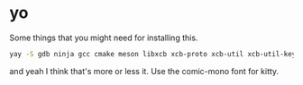 # yo

Some things that you might need for installing this.

```bash
yay -S gdb ninja gcc cmake meson libxcb xcb-proto xcb-util xcb-util-keysyms libxfixes libx11 libxcomposite xorg-xinput libxrender pixman wayland-protocols cairo pango seatd libxkbcommon xcb-util-wm xorg-xwayland libinput libliftoff libdisplay-info cpio tomlplusplus hyprlang hyprcursor hyprwayland-scanner xcb-util-errors linux-headers nvidia-dkms nvidia-utils lib32-nvidia-utils mako waybar xdg-desktop-portal polkit-kde-agent qt5-wayland qt6-wayland fish kitty alacritty helix hyprctl hyprpaper hypridle hyprland hyprlock hyprshot
```

and yeah I think that's more or less it. Use the comic-mono font for kitty.
